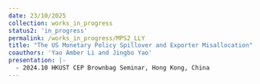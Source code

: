 ```yaml
---
date: 23/10/2025
collection: works_in_progress
status2: 'in_progress'
permalink: /works_in_progress/MPS2_LLY
title: "The US Monetary Policy Spillover and Exporter Misallocation"
coauthors: 'Yao Amber Li and Jingbo Yao'
presentation: |-
  - 2024.10 HKUST CEP Brownbag Seminar, Hong Kong, China
---
```

